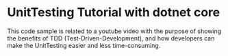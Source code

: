 # UnitTesting Tutorial with dotnet core

This code sample is related to a youtube video with the purpose of showing the benefits of TDD (Test-Driven-Development), and how developers can make the UnitTesting easier and less time-consuming.
